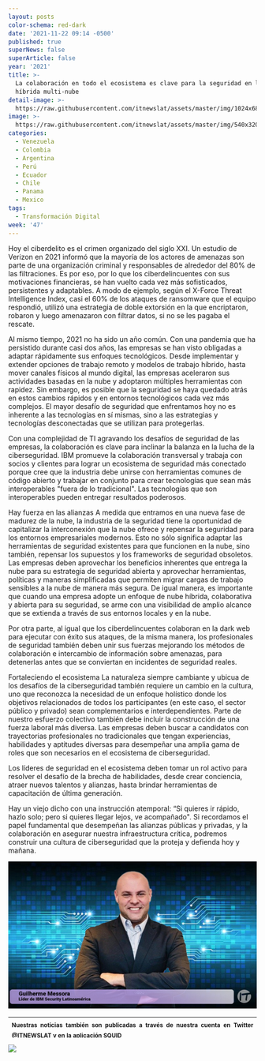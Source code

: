 ```yaml
---
layout: posts
color-schema: red-dark
date: '2021-11-22 09:14 -0500'
published: true
superNews: false
superArticle: false
year: '2021'
title: >-
  La colaboración en todo el ecosistema es clave para la seguridad en la era
  híbrida multi-nube
detail-image: >-
  https://raw.githubusercontent.com/itnewslat/assets/master/img/1024x680/Guilherme-Messora-g.jpg
image: >-
  https://raw.githubusercontent.com/itnewslat/assets/master/img/540x320/Guilherme-Messora-p.jpg
categories:
  - Venezuela
  - Colombia
  - Argentina
  - Perú
  - Ecuador
  - Chile
  - Panama
  - Mexico
tags:
  - Transformación Digital
week: '47'
---
```

Hoy el ciberdelito es el crimen organizado del siglo XXI. Un estudio de Verizon en 2021 informó que la mayoría de los actores de amenazas son parte de una organización criminal y responsables de alrededor del 80% de las filtraciones. Es por eso, por lo que los ciberdelincuentes con sus motivaciones financieras, se han vuelto cada vez más sofisticados, persistentes y adaptables. A modo de ejemplo, según el X-Force Threat Intelligence Index, casi el 60% de los ataques de ransomware que el equipo respondió, utilizó una estrategia de doble extorsión en la que encriptaron, robaron y luego amenazaron con filtrar datos, si no se les pagaba el rescate.
 
Al mismo tiempo, 2021 no ha sido un año común. Con una pandemia que ha persistido durante casi dos años, las empresas se han visto obligadas a adaptar rápidamente sus enfoques tecnológicos. Desde implementar y extender opciones de trabajo remoto y modelos de trabajo híbrido, hasta mover canales físicos al mundo digital, las empresas aceleraron sus actividades basadas en la nube y adoptaron múltiples herramientas con rapidez. Sin embargo, es posible que la seguridad se haya quedado atrás en estos cambios rápidos y en entornos tecnológicos cada vez más complejos. El mayor desafío de seguridad que enfrentamos hoy no es inherente a las tecnologías en sí mismas, sino a las estrategias y tecnologías desconectadas que se utilizan para protegerlas.
 
Con una complejidad de TI agravando los desafíos de seguridad de las empresas, la colaboración es clave para inclinar la balanza en la lucha de la ciberseguridad. IBM promueve la colaboración transversal y trabaja con socios y clientes para lograr un ecosistema de seguridad más conectado porque cree que la industria debe unirse con herramientas comunes de código abierto y trabajar en conjunto para crear tecnologías que sean más interoperables "fuera de lo tradicional". Las tecnologías que son interoperables pueden entregar resultados poderosos.
 
Hay fuerza en las alianzas
A medida que entramos en una nueva fase de madurez de la nube, la industria de la seguridad tiene la oportunidad de capitalizar la interconexión que la nube ofrece y repensar la seguridad para los entornos empresariales modernos. Esto no sólo significa adaptar las herramientas de seguridad existentes para que funcionen en la nube, sino también, repensar los supuestos y los frameworks de seguridad obsoletos. Las empresas deben aprovechar los beneficios inherentes que entrega la nube para su estrategia de seguridad abierta y aprovechar herramientas, políticas y maneras simplificadas que permiten migrar cargas de trabajo sensibles a la nube de manera más segura. De igual manera, es importante que cuando una empresa adopte un enfoque de nube híbrida, colaborativa y abierta para su seguridad, se arme con una visibilidad de amplio alcance que se extienda a través de sus entornos locales y en la nube.
 
Por otra parte, al igual que los ciberdelincuentes colaboran en la dark web para ejecutar con éxito sus ataques, de la misma manera, los profesionales de seguridad también deben unir sus fuerzas mejorando los métodos de colaboración e intercambio de información sobre amenazas, para detenerlas antes que se conviertan en incidentes de seguridad reales.
 
Fortaleciendo el ecosistema
La naturaleza siempre cambiante y ubicua de los desafíos de la ciberseguridad también requiere un cambio en la cultura, uno que reconozca la necesidad de un enfoque holístico donde los objetivos relacionados de todos los participantes (en este caso, el sector público y privado) sean complementarios e interdependientes. Parte de nuestro esfuerzo colectivo también debe incluir la construcción de una fuerza laboral más diversa. Las empresas deben buscar a candidatos con trayectorias profesionales no tradicionales que tengan experiencias, habilidades y aptitudes diversas para desempeñar una amplia gama de roles que son necesarios en el ecosistema de ciberseguridad.
 
Los líderes de seguridad en el ecosistema deben tomar un rol activo para resolver el desafío de la brecha de habilidades, desde crear conciencia, atraer nuevos talentos y alianzas, hasta brindar herramientas de capacitación de última generación.
 
Hay un viejo dicho con una instrucción atemporal: “Si quieres ir rápido, hazlo solo; pero si quieres llegar lejos, ve acompañado". Si recordamos el papel fundamental que desempeñan las alianzas públicas y privadas, y la colaboración en asegurar nuestra infraestructura crítica, podremos construir una cultura de ciberseguridad que la proteja y defienda hoy y mañana.

![](https://raw.githubusercontent.com/itnewslat/assets/master/img/540x320/Guilherme-Messora-p.jpg)

<table style="height: 42px;" width="569">
<tbody>
<tr>
<td style="text-align: justify;"><sub><strong>Nuestras noticias también son publicadas a través de nuestra cuenta en Twitter <a href="https://twitter.com/itnewslat?lang=es">@ITNEWSLAT</a> y en la aplicación <a href="https://squidapp.co/en/">SQUID</a></strong></sub></td>
</tr>
</tbody>
</table>

<img src="https://tracker.metricool.com/c3po.jpg?hash=56f88a41e39ab42c063cc51676587a04"/>
